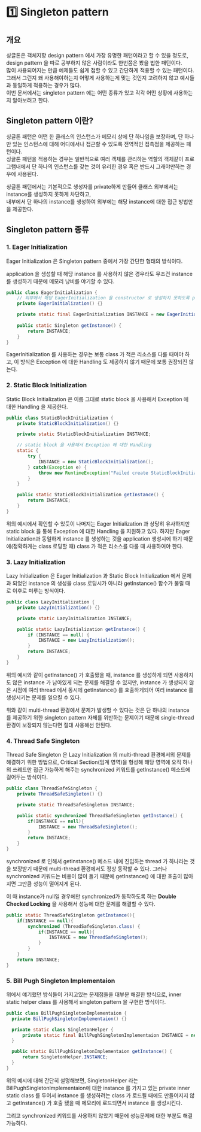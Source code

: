 # 1️⃣ Singleton pattern

## 개요

싱글톤은 객체지향 design pattern 에서 가장 유명한 패턴이라고 할 수 있을 정도로, design pattern 을 따로 공부하지 않은 사람이라도 한번쯤은 봤을 법한 패턴이다.  
많이 사용되어지는 만큼 예제들도 쉽게 접할 수 있고 간단하게 적용할 수 있는 패턴이다.  
그래서 그런지 왜 사용해야하는지 어떻게 사용하는게 맞는 것인지 고려하지 않고 예시들과 동일하게 적용하는 경우가 많다.  
이번 문서에서는 singleton pattern 에는 어떤 종류가 있고 각각 어떤 상황에 사용하는지 알아보려고 한다.  

## Singleton pattern 이란?

싱글톤 패턴은 어떤 한 클래스의 인스턴스가 메모리 상에 단 하나임을 보장하며, 단 하나만 있는 인스턴스에 대해 어디에서나 접근할 수 있도록 전역적인 접촉점을 제공하는 패턴이다.  
싱글톤 패턴을 적용하는 경우는 일반적으로 여러 객체를 관리하는 역할의 객체같이 프로그램내에서 단 하나의 인스턴스를 갖는 것이 유리한 경우 혹은 반드시 그래야만하는 경우에 사용된다.  

싱글톤 패턴에서는 기본적으로 생성자를 private하게 만들어 클래스 외부에서는 instance를 생성하지 못하게 차단하고,  
내부에서 단 하나의 instance를 생성하여 외부에는 해당 instance에 대한 접근 방법만을 제공한다.

## Singleton pattern 종류

### 1. Eager Initialization

Eager Initialization 은 Singleton pattern 중에서 가장 간단한 형태의 방식이다. 

application 을 생성할 때 해당 instance 를 사용하지 않은 경우라도 무조건 instance 를 생성하기 때문에 메모리 낭비를 야기할 수 있다.

```java
public class EagerInitialization {
    // 외부에서 해당 EagerInitialization 을 constructor 로 생성하지 못하도록 private 으로 만들어줌
    private EagerInitialization() {}

    private static final EagerInitialization INSTANCE = new EagerInitialization();
 
    public static Singleton getInstance() {
        return INSTANCE;
    }
}
```

EagerInitialization 를 사용하는 경우는 보통 class 가 적은 리소스를 다룰 때여야 하고, 이 방식은 Exception 에 대한 Handling 도 제공하지 않기 때문에 보통 권장되진 않는다.

### 2. Static Block Initialization

Static Block Initialization 은 이름 그대로 static block 을 사용해서 Exception 에 대한 Handling 을 제공한다.

```java
public class StaticBlockInitialization {
  	private StaticBlockInitialization() {}

  	private static StaticBlockInitialization INSTANCE;

  	// static block 을 사용해서 Exception 에 대한 Handling
  	static {
        try {
            INSTANCE = new StaticBlockInitialization();
        } catch(Exception e) {
            throw new RuntimeException("Failed create StaticBlockInitialization instance");
        }
    }

    public static StaticBlockInitialization getInstance() {
        return INSTANCE;
    }
}
```



위의 예시에서 확인할 수 있듯이 나머지는 Eager Initialization 과 상당히 유사하지만 static block 을 통해 Exception 에 대한 Handling 을 지원하고 있다. 하지만 Eager Initialization과 동일하게 instance 를 생성하는 것을 application 생성시에 하기 때문에(정확하게는 class 로딩할 때) class 가 적은 리소스를 다룰 때 사용하여야 한다.

### 3. Lazy Initialization

Lazy Initialization 은 Eager Initialization 과 Static Block Initialization 에서 문제과 되었던 instance 의 생성을 class 로딩시가 아니라 getInstance() 함수가 불릴 때로 이후로 미루는 방식이다.

```java
public class LazyInitialization {
    private LazyInitialization() {}

    private static LazyInitialization INSTANCE;

    public static LazyInitialization getInstance() {
        if (INSTANCE == null) {
            INSTANCE = new LazyInitialization();
        }
        return INSTANCE;
    }
}
```


위의 예시와 같이 getInstance()  가 호출됐을 때, instance 를 생성하게 되면 사용하지도 않은 instance 가 남아있게 되는 문제를 해결할 수 있지만, instance 가 생성되지 않은 시점에 여러 thread 에서 동시에 getInstance() 를 호출하게되어 여러 instance 를 생성시키는 문제를 일으킬 수 있다.

위와 같이 multi-thread 환경에서 문제가 발생할 수 있다는 것은 단 하나의 instance 를 제공하기 위한 singleton pattern 자체를 위반하는 문제이기 때문에 single-thread 환경이 보장되지 않는다면 절대 사용해선 안된다.

### 4. Thread Safe Singleton

Thread Safe Singleton 은 Lazy Initialization 의 multi-thread 환경에서의 문제를 해결하기 위한 방법으로, Critical Section(임계 영역)을 형성해 해당 영역에 오직 하나의 쓰레드만 접근 가능하게 해주는 synchronized 키워드를 getInstance() 메소드에 걸어두는 방식이다.

```java
public class ThreadSafeSingleton {
    private ThreadSafeSingleton() {}

    private static ThreadSafeSingleton INSTANCE;

    public static synchronized ThreadSafeSingleton getInstance() {
        if(INSTANCE == null){
            INSTANCE = new ThreadSafeSingleton();
        }
        return INSTANCE;
    }
}
```


synchronized 로 인해서 getInstance() 메소드 내에 진입하는 thread 가 하나라는 것을 보장받기 때문에 multi-thread 환경에서도 정상 동작할 수 있다. 그러나 synchronized 키워드는 비용이 많이 들기 때문에 getInstance() 에 대한 호출이 많아지면 그만큼 성능이 떨어지게 된다.

이 때 instance가 null일 경우에만 synchronized가 동작하도록 하는 **Double Checked Locking** 을 사용해서 성능에 대한 문제를 해결할 수 있다.

```java
public static ThreadSafeSingleton getInstance(){
    if(INSTANCE == null){
        synchronized (ThreadSafeSingleton.class) {
            if(INSTANCE == null){
                INSTANCE = new ThreadSafeSingleton();
            }
        }
    }
    return INSTANCE;
}
```



### 5. Bill Pugh Singleton Implementaion

위에서 얘기했던 방식들이 가지고있는 문제점들을 대부분 해결한 방식으로, inner static helper class 를 사용해서 singleton pattern 을 구현한 방식이다.

```java
public class BillPughSingletonImplementaion {
  private BillPughSingletonImplementaion() {}

  private static class SingletonHelper {
      private static final BillPughSingletonImplementaion INSTANCE = new BillPughSingletonImplementaion();
  }

  public static BillPughSingletonImplementaion getInstance() {
      return SingletonHelper.INSTANCE;
  }
}
```

위의 예시에 대해 간단히 설명해보면, SingletonHelper 라는 BillPughSingletonImplementaion에 대한 instance 를 가지고 있는 private inner static class 를 두어서 instance 를 생성하려는 class 가 로드될 때에도 만들어지지 않고 getInstance() 가 호출 됐을 때 메모리에 로드되면서 instance 를 생성시킨다. 

그리고 synchronized 키워드를 사용하지 않았기 때문에 성능문제에 대한 부분도 해결가능하다.

